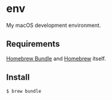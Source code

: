 # env

My macOS development environment.

## Requirements

[Homebrew Bundle](https://github.com/Homebrew/homebrew-bundle) and [Homebrew](https://github.com/Homebrew/brew) itself.

## Install

    $ brew bundle
